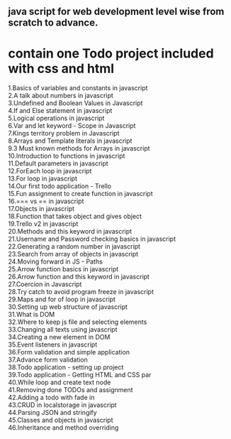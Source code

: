 
## java script for web development level wise from scratch to advance.<br />
# contain one Todo project included with css and html
1.Basics of variables and constants in javascript<br />
2.A talk about numbers in javascript<br />
3.Undefined and Boolean Values in Javascript<br />
4.If and Else statement in javascript<br />
5.Logical operations in javascript<br />
6.Var and let keyword - Scope in Javascript<br />
7.Kings territory problem in Javascript<br />
8.Arrays and Template literals in javascript<br />
9.3 Must known methods for Arrays in javascript<br />
10.Introduction to functions in javascript<br />
11.Default parameters in javascript<br />
12.ForEach loop in javascript<br />
13.For loop in javascript<br />
14.Our first todo application - Trello<br />
15.Fun assignment to create function in javascript<br />
16.=== vs == in javascript<br />
17.Objects in javascript<br />
18.Function that takes object and gives object <br />
19.Trello v2 in javascript<br />
20.Methods and this keyword in javascript<br />
21.Username and Password checking basics in javascript <br />
22.Generating a random number in javascript<br />
23.Search from array of objects in javascript<br />
24.Moving forward in JS - Paths<br />
25.Arrow function basics in javascript<br />
26.Arrow function and this keyword in javascript<br />
27.Coercion in Javascript<br />
28.Try catch to avoid program freeze in javascript<br />
29.Maps and for of loop in javascript <br />
30.Setting up web structure of javascript<br />
31.What is DOM<br />
32.Where to keep js file and selecting elements <br />
33.Changing all texts using javascript<br />
34.Creating a new element in DOM<br />
35.Event listeners in javascript <br />
36.Form validation and simple application<br />
37.Advance form validation <br />
38.Todo application - setting up project <br />
39.Todo application - Getting HTML and CSS par<br />
40.While loop and create text node <br />
41.Removing done TODOs and assignment <br />
42.Adding a todo with fade in <br />
43.CRUD in localstorage in javascript<br />
44.Parsing JSON and stringify<br />
45.Classes and objects in javascript<br />
46.Inheritance and method overriding<br />
   
